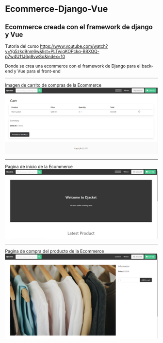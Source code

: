 # Ecommerce-Django-Vue
## Ecommerce creada con el framework de django y Vue 

Tutoria del curso https://www.youtube.com/watch?v=Yg5zkd9nm6w&list=PLTwiqKOPckq-B8XQQ-p7w4U11J6q8vwSo&index=10

Donde se crea una ecommerce con el framework de Django para el back-end y Vue para el front-end

---
Imagen de carrito de compras de la Ecommerce
![carrito de compras](/images/img1.PNG)

---
Pagina de inicio de la Ecommerce
![inicio](/images/img2.PNG)

---
Pagina de compra del producto de la Ecommerce
![Ropa](/images/a.PNG)


